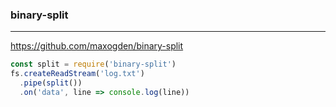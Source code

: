 ### binary-split
---
https://github.com/maxogden/binary-split

```js
const split = require('binary-split')
fs.createReadStream('log.txt')
  .pipe(split())
  .on('data', line => console.log(line))
```

```
```

```
```


